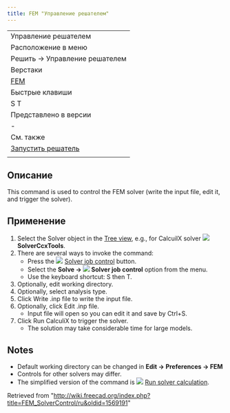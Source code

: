 ```yaml
---
title: FEM "Управление решателем"
---
```

|  |
| --- |
| Управление решателем |
| Расположение в меню |
| Решить → Управление решателем |
| Верстаки |
| [FEM](/FEM_Workbench/ru "FEM Workbench/ru") |
| Быстрые клавиши |
| S T |
| Представлено в версии |
| - |
| См. также |
| [Запустить решатель](/FEM_SolverRun/ru "FEM SolverRun/ru") |
|  |

## Описание

This command is used to control the FEM solver (write the input file, edit it, and trigger the solver).

## Применение

1. Select the Solver object in the [Tree view](/Tree_view "Tree view"), e.g., for CalcuilX solver ![](/images/FEM_SolverCalculixCxxtools.svg) **SolverCcxTools**.
2. There are several ways to invoke the command:
   * Press the ![](/images/FEM_SolverControl.svg) [Solver job control](/FEM_SolverControl "FEM SolverControl") button.
   * Select the **Solve → ![](/images/FEM_SolverControl.svg) Solver job control** option from the menu.
   * Use the keyboard shortcut: S then T.
3. Optionally, edit working directory.
4. Optionally, select analysis type.
5. Click Write .inp file to write the input file.
6. Optionally, click Edit .inp file.
   * Input file will open so you can edit it and save by Ctrl+S.
7. Click Run CalculiX to trigger the solver.
   * The solution may take considerable time for large models.

## Notes

* Default working directory can be changed in **Edit → Preferences → FEM**
* Controls for other solvers may differ.
* The simplified version of the command is ![](/images/FEM_SolverRun.svg) [Run solver calculation](/FEM_SolverRun "FEM SolverRun").

Retrieved from "<http://wiki.freecad.org/index.php?title=FEM_SolverControl/ru&oldid=1569191>"
